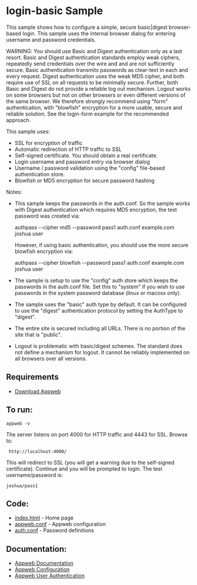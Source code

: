 login-basic Sample
===

This sample shows how to configure a simple, secure basic|digest browser-based login. This sample uses the 
internal browser dialog for entering username and password credentials.

WARNING: You should use Basic and Digest authentication only as a last resort. Basic and Digest authentication
standards employ weak ciphers, repeatedly send credentials over the wire and and are not sufficiently secure.
Basic authentication transmits passwords as clear-text in each and every request. Digest authentication uses the weak 
MD5 cipher, and both require use of SSL on all requests to be minimally secure. Further, both Basic and Digest
do not provide a reliable log out mechanism. Logout works on some browsers but not on other browsers or even
different versions of the same browser. We therefore strongly recommend using "form" authentication, with 
"blowfish" encryption for a more usable, secure and reliable solution. See the login-form example for the 
recommended approach.

This sample uses:

* SSL for encryption of traffic
* Automatic redirection of HTTP traffic to SSL
* Self-signed certificate. You should obtain a real certificate.
* Login username and password entry via browser dialog
* Username / password validation using the "config" file-based authentication store.
* Blowfish or MD5 encryption for secure password hashing

Notes:
* This sample keeps the passwords in the auth.conf. So the sample works with Digest authentication which requires
  MD5 encryption, the test password was created via:

    authpass --cipher md5 --password pass1 auth.conf example.com joshua user

  However, if using basic authentication, you should use the more secure blowfish encryption via:

    authpass --cipher blowfish --password pass1 auth.conf example.com joshua user

* The sample is setup to use the "config" auth store which keeps the passwords in the auth.conf file.
    Set this to "system" if you wish to use passwords in the system password database (linux or macosx only).

* The sample uses the "basic" auth type by default. 
    It can be configured to use the "digest" authentication protocol by setting the AuthType to "digest". 

* The entire site is secured including all URLs. There is no portion of the site that is "public". 

* Logout is problematic with basic/digest schemes. The standard does not define a mechanism for logout.
    It cannot be reliably implemented on all browsers over all versions.

Requirements
---
* [Download Appweb](https://embedthis.com/appweb/download.html)

To run:
---
    appweb -v

The server listens on port 4000 for HTTP traffic and 4443 for SSL. Browse to: 
 
     http://localhost:4000/

This will redirect to SSL (you will get a warning due to the self-signed certificate).
Continue and you will be prompted to login. The test username/password is:

    joshua/pass1

Code:
---
* [index.html](index.html) - Home page
* [appweb.conf](appweb.conf) - Appweb configuration
* [auth.conf](auth.conf) - Password definitions

Documentation:
---
* [Appweb Documentation](https://embedthis.com/appweb/doc/index.html)
* [Appweb Configuration](https://embedthis.com/appweb/doc/users/configuration.html)
* [Appweb User Authentication](https://embedthis.com/appweb/doc/users/authentication.html)
